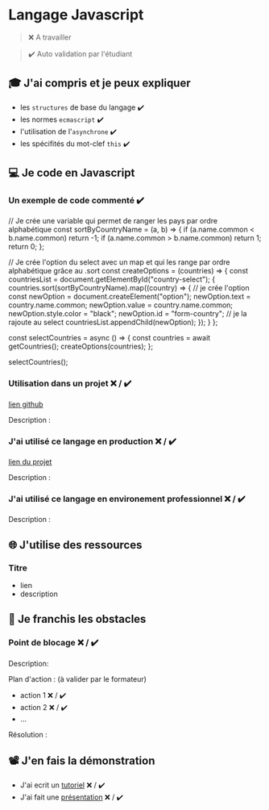 # Langage Javascript

> ❌ A travailler

> ✔️ Auto validation par l'étudiant

## 🎓 J'ai compris et je peux expliquer

- les `structures` de base du langage ✔️
- les normes `ecmascript` ✔️
- l'utilisation de l'`asynchrone` ✔️
- les spécifités du mot-clef `this` ✔️

## 💻 Je code en Javascript

### Un exemple de code commenté ✔️

// Je crée une variable qui permet de ranger les pays par ordre alphabétique
const sortByCountryName = (a, b) => {
if (a.name.common < b.name.common) return -1;
if (a.name.common > b.name.common) return 1;
return 0;
};

// Je crée l'option du select avec un map et qui les range par ordre alphabétique grâce au .sort
const createOptions = (countries) => {
const countriesList = document.getElementById("country-select");
{
countries.sort(sortByCountryName).map((country) => {
// je crée l'option
const newOption = document.createElement("option");
newOption.text = country.name.common;
newOption.value = country.name.common;
newOption.style.color = "black";
newOption.id = "form-country";
// je la rajoute au select
countriesList.appendChild(newOption);
});
}
};

const selectCountries = async () => {
const countries = await getCountries();
createOptions(countries);
};

selectCountries();

### Utilisation dans un projet ❌ / ✔️

[lien github](...)

Description :

### J'ai utilisé ce langage en production ❌ / ✔️

[lien du projet](...)

Description :

### J'ai utilisé ce langage en environement professionnel ❌ / ✔️

Description :

## 🌐 J'utilise des ressources

### Titre

- lien
- description

## 🚧 Je franchis les obstacles

### Point de blocage ❌ / ✔️

Description:

Plan d'action : (à valider par le formateur)

- action 1 ❌ / ✔️
- action 2 ❌ / ✔️
- ...

Résolution :

## 📽️ J'en fais la démonstration

- J'ai ecrit un [tutoriel](...) ❌ / ✔️
- J'ai fait une [présentation](...) ❌ / ✔️
